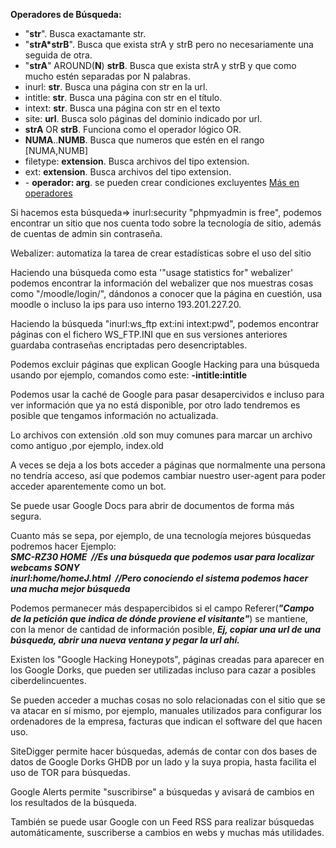 __Operadores de Búsqueda:__

+ "__str__". Busca exactamante str.
+ "__strA*strB__". Busca que exista strA y strB pero no necesariamente una seguida de otra.
+ "__strA__" AROUND(__N__) __strB__. Busca que exista strA y strB y que como mucho estén separadas por N palabras.
+ inurl: __str__. Busca una página con str en la url.
+ intitle: __str__. Busca una página con str en el título.
+ intext: __str__. Busca una página con str en el texto
+ site: __url__. Busca solo páginas del dominio indicado por url.
+ __strA__ OR __strB__. Funciona como el operador lógico OR.
+ __NUMA__..__NUMB__. Busca que numeros que estén en el rango [NUMA,NUMB]
+ filetype: __extension__. Busca archivos del tipo extension.
+ ext: __extension__. Busca archivos del tipo extension.
+ \- __operador: arg__. se pueden crear condiciones excluyentes
[Más en operadores](https://support.google.com/websearch/?hl=es)

Si hacemos esta búsqueda=> inurl:security "phpmyadmin is free", podemos encontrar un sitio que nos cuenta
todo sobre la tecnología de sitio, además de cuentas de admin sin contraseña.

Webalizer: automatiza la tarea de crear estadísticas sobre el uso del sitio

Haciendo una búsqueda como esta '"usage statistics for" webalizer' podemos encontrar la información
del webalizer que nos muestras cosas como "/moodle/login/", dándonos a conocer que la página en cuestión,
usa moodle o incluso la ips para uso interno 193.201.227.20.

Haciendo la búsqueda "inurl:ws_ftp ext:ini intext:pwd", podemos encontrar páginas con el fichero WS_FTP.INI
que en sus versiones anteriores guardaba contraseñas encriptadas pero desencriptables.

Podemos excluir páginas que explican Google Hacking para una búsqueda usando por ejemplo, comandos 
como este: __-intitle:intitle__

Podemos usar la caché de Google para pasar desapercividos e incluso para ver información que ya no
está disponible, por otro lado tendremos es posible que tengamos información no actualizada.

Lo archivos con extensión .old son muy comunes para marcar un archivo como antiguo ,por ejemplo, index.old

A veces se deja a los bots acceder a páginas que normalmente una persona no tendría acceso, así que 
podemos cambiar nuestro user-agent para poder acceder aparentemente como un bot.

Se puede usar Google Docs para abrir de documentos de forma más segura.

Cuanto más se sepa, por ejemplo, de una tecnología mejores búsquedas podremos hacer Ejemplo:<br/>
   ***SMC-RZ30 HOME &nbsp;//Es una búsqueda que podemos usar para localizar webcams SONY***<br/>
   ***inurl:home/homeJ.html &nbsp;//Pero conociendo el sistema podemos hacer una mucha mejor búsqueda***<br/>


Podemos permanecer más despapercibidos si el campo Referer(***"Campo de la petición que indica de dónde proviene el visitante"***)
se mantiene, con la menor de cantidad de información posible,
***Ej, copiar una url de una búsqueda, abrir una nueva ventana y pegar la url ahí.***

Existen los "Google Hacking Honeypots", páginas creadas para aparecer en los Google Dorks, que pueden ser utilizadas incluso
para cazar a posibles ciberdelincuentes.

Se pueden acceder a muchas cosas no solo relacionadas con el sitio que se va atacar en sí mismo, por ejemplo, manuales utilizados
para configurar los ordenadores de la empresa, facturas que indican el software del que hacen uso.

SiteDigger permite hacer búsquedas, además de contar con dos bases de datos de Google Dorks GHDB por un lado y la suya propia, hasta
facilita el uso de TOR para búsquedas.

Google Alerts permite "suscribirse" a búsquedas y avisará de cambios en los resultados de la búsqueda.

También se puede usar Google con un Feed RSS para realizar búsquedas automáticamente, suscriberse a cambios en webs y muchas más utilidades.

